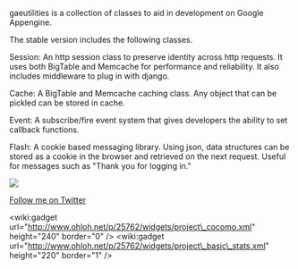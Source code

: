 gaeutilities is a collection of classes to aid in development on Google Appengine.

The stable version includes the following classes.

Session: An http session class to preserve identity across http requests. It uses both BigTable and Memcache for performance and reliability. It also includes middleware to plug in with django.

Cache: A BigTable and Memcache caching class. Any object that can be pickled can be stored in cache.

Event: A subscribe/fire event system that gives developers the ability to set callback functions.

Flash: A cookie based messaging library. Using json, data structures can be stored as a cookie in the browser and retrieved on the next request. Useful for messages such as "Thank you for logging in."

[![](https://www.paypal.com/en_US/i/btn/btn_donateCC_LG.gif)](https://www.paypal.com/cgi-bin/webscr?cmd=_donations&business=E5MG75QK4DNPQ&lc=US&item_name=gaeutilities&item_number=gaeutilities&currency_code=USD&bn=PP%2dDonationsBF%3abtn_donateCC_LG%2egif%3aNonHosted)

[Follow me on Twitter](http://twitter.com/joerussbowman)

&lt;wiki:gadget url="http://www.ohloh.net/p/25762/widgets/project\_cocomo.xml" height="240"  border="0" /&gt; &lt;wiki:gadget url="http://www.ohloh.net/p/25762/widgets/project\_basic\_stats.xml" height="220"  border="1" /&gt;